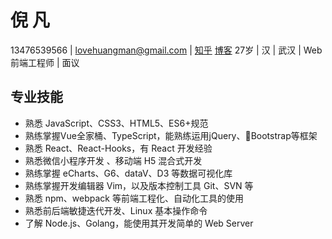 
# 倪 凡

13476539566 | lovehuangman@gmail.com | [知乎](https://www.zhihu.com/people/ni-fan-23-72/posts) [博客](http://nifan.xyz)
27岁 | 汉 | 武汉 | Web 前端工程师 | 面议

## 专业技能

- 熟悉 JavaScript、CSS3、HTML5、ES6+规范
- 熟练掌握Vue全家桶、TypeScript，能熟练运用jQuery、Bootstrap等框架
- 熟悉 React、React-Hooks，有 React 开发经验
- 熟悉微信小程序开发 、移动端 H5 混合式开发
- 熟练掌握 eCharts、G6、dataV、D3 等数据可视化库
- 熟练掌握开发编辑器 Vim，以及版本控制工具 Git、SVN 等
- 熟悉 npm、webpack 等前端工程化、自动化工具的使用
- 熟悉前后端敏捷迭代开发、Linux 基本操作命令
- 了解 Node.js、Golang，能使用其开发简单的 Web Server
